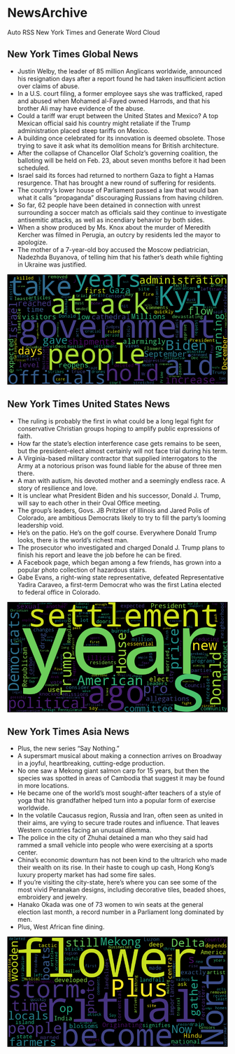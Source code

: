 # NewsArchive
Auto RSS New York Times and Generate Word Cloud

## New York Times Global News
* Justin Welby, the leader of 85 million Anglicans worldwide, announced his resignation days after a report found he had taken insufficient action over claims of abuse.
* In a U.S. court filing, a former employee says she was trafficked, raped and abused when Mohamed al-Fayed owned Harrods, and that his brother Ali may have evidence of the abuse.
* Could a tariff war erupt between the United States and Mexico? A top Mexican official said his country might retaliate if the Trump administration placed steep tariffs on Mexico.
* A building once celebrated for its innovation is deemed obsolete. Those trying to save it ask what its demolition means for British architecture.
* After the collapse of Chancellor Olaf Scholz’s governing coalition, the balloting will be held on Feb. 23, about seven months before it had been scheduled.
* Israel said its forces had returned to northern Gaza to fight a Hamas resurgence. That has brought a new round of suffering for residents.
* The country’s lower house of Parliament passed a law that would ban what it calls “propaganda” discouraging Russians from having children.
* So far, 62 people have been detained in connection with unrest surrounding a soccer match as officials said they continue to investigate antisemitic attacks, as well as incendiary behavior by both sides.
* When a show produced by Ms. Knox about the murder of Meredith Kercher was filmed in Perugia, an outcry by residents led the mayor to apologize.
* The mother of a 7-year-old boy accused the Moscow pediatrician, Nadezhda Buyanova, of telling him that his father’s death while fighting in Ukraine was justified.

![Global](./global.png)
## New York Times United States News
* The ruling is probably the first in what could be a long legal fight for conservative Christian groups hoping to amplify public expressions of faith.
* How far the state’s election interference case gets remains to be seen, but the president-elect almost certainly will not face trial during his term.
* A Virginia-based military contractor that supplied interrogators to the Army at a notorious prison was found liable for the abuse of three men there.
* A man with autism, his devoted mother and a seemingly endless race. A story of resilience and love.
* It is unclear what President Biden and his successor, Donald J. Trump, will say to each other in their Oval Office meeting.
* The group’s leaders, Govs. JB Pritzker of Illinois and Jared Polis of Colorado, are ambitious Democrats likely to try to fill the party’s looming leadership void.
* He’s on the patio. He’s on the golf course. Everywhere Donald Trump looks, there is the world’s richest man.
* The prosecutor who investigated and charged Donald J. Trump plans to finish his report and leave the job before he can be fired.
* A Facebook page, which began among a few friends, has grown into a popular photo collection of hazardous stairs.
* Gabe Evans, a right-wing state representative, defeated Representative Yadira Caraveo, a first-term Democrat who was the first Latina elected to federal office in Colorado.

![US](./usnews.png)
## New York Times Asia News
* Plus, the new series “Say Nothing.”
* A supersmart musical about making a connection arrives on Broadway in a joyful, heartbreaking, cutting-edge production.
* No one saw a Mekong giant salmon carp for 15 years, but then the species was spotted in areas of Cambodia that suggest it may be found in more locations.
* He became one of the world’s most sought-after teachers of a style of yoga that his grandfather helped turn into a popular form of exercise worldwide.
* In the volatile Caucasus region, Russia and Iran, often seen as united in their aims, are vying to secure trade routes and influence. That leaves Western countries facing an unusual dilemma.
* The police in the city of Zhuhai detained a man who they said had rammed a small vehicle into people who were exercising at a sports center.
* China’s economic downturn has not been kind to the ultrarich who made their wealth on its rise. In their haste to cough up cash, Hong Kong’s luxury property market has had some fire sales.
* If you’re visiting the city-state, here’s where you can see some of the most vivid Peranakan designs, including decorative tiles, beaded shoes, embroidery and jewelry.
* Hanako Okada was one of 73 women to win seats at the general election last month, a record number in a Parliament long dominated by men.
* Plus, West African fine dining.

![Asian](./asian.png)
